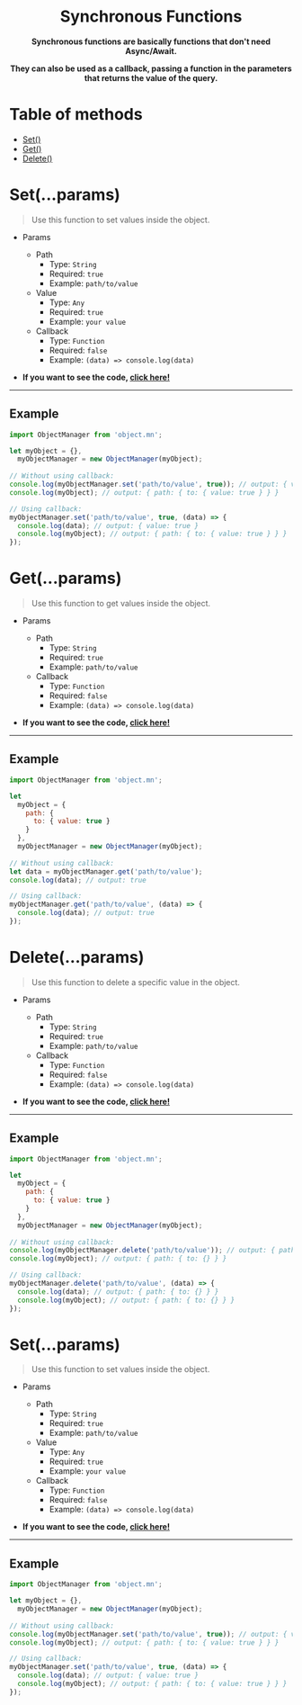 <div align="center">
  <h1>Synchronous Functions</h1>
  <p><strong>Synchronous functions are basically functions that don't need Async/Await.</strong></p>
  <p><strong>They can also be used as a callback, passing a function in the parameters that returns the value of the query.</strong></p>
</div>

# Table of methods
- [Set()](#setparams)
- [Get()](#getparams)
- [Delete()](#deleteparams)

# Set(...params)
> Use this function to set values inside the object.

- Params
  - Path
    - Type: `String`
    - Required: `true`
    - Example: `path/to/value`
  - Value
    - Type: `Any`
    - Required: `true`
    - Example: `your value`
  - Callback
    - Type: `Function`
    - Required: `false`
    - Example: `(data) => console.log(data)`

- **If you want to see the code, [click here!](../index.js#L49)**

---

## Example
~~~javascript
import ObjectManager from 'object.mn';

let myObject = {},
  myObjectManager = new ObjectManager(myObject);
  
// Without using callback:
console.log(myObjectManager.set('path/to/value', true)); // output: { value: true }
console.log(myObject); // output: { path: { to: { value: true } } }

// Using callback:
myObjectManager.set('path/to/value', true, (data) => {
  console.log(data); // output: { value: true }
  console.log(myObject); // output: { path: { to: { value: true } } }
});
~~~

# Get(...params)
> Use this function to get values inside the object.

- Params
  - Path
    - Type: `String`
    - Required: `true`
    - Example: `path/to/value`
  - Callback
    - Type: `Function`
    - Required: `false`
    - Example: `(data) => console.log(data)`

- **If you want to see the code, [click here!](../index.js#L78)**

---

## Example
~~~javascript
import ObjectManager from 'object.mn';

let
  myObject = {
    path: {
      to: { value: true }
    }
  },
  myObjectManager = new ObjectManager(myObject);
  
// Without using callback:
let data = myObjectManager.get('path/to/value');
console.log(data); // output: true

// Using callback:
myObjectManager.get('path/to/value', (data) => {
  console.log(data); // output: true
});
~~~

# Delete(...params)
> Use this function to delete a specific value in the object.

- Params
  - Path
    - Type: `String`
    - Required: `true`
    - Example: `path/to/value`
  - Callback
    - Type: `Function`
    - Required: `false`
    - Example: `(data) => console.log(data)`

- **If you want to see the code, [click here!](../index.js#L98)**

---

## Example
~~~javascript
import ObjectManager from 'object.mn';

let
  myObject = {
    path: {
      to: { value: true }
    }
  },
  myObjectManager = new ObjectManager(myObject);
  
// Without using callback:
console.log(myObjectManager.delete('path/to/value')); // output: { path: { to: {} } }
console.log(myObject); // output: { path: { to: {} } }

// Using callback:
myObjectManager.delete('path/to/value', (data) => {
  console.log(data); // output: { path: { to: {} } }
  console.log(myObject); // output: { path: { to: {} } }
});
~~~

# Set(...params)
> Use this function to set values inside the object.

- Params
  - Path
    - Type: `String`
    - Required: `true`
    - Example: `path/to/value`
  - Value
    - Type: `Any`
    - Required: `true`
    - Example: `your value`
  - Callback
    - Type: `Function`
    - Required: `false`
    - Example: `(data) => console.log(data)`

- **If you want to see the code, [click here!](../index.js#L49)**

---

## Example
~~~javascript
import ObjectManager from 'object.mn';

let myObject = {},
  myObjectManager = new ObjectManager(myObject);
  
// Without using callback:
console.log(myObjectManager.set('path/to/value', true)); // output: { value: true }
console.log(myObject); // output: { path: { to: { value: true } } }

// Using callback:
myObjectManager.set('path/to/value', true, (data) => {
  console.log(data); // output: { value: true }
  console.log(myObject); // output: { path: { to: { value: true } } }
});
~~~